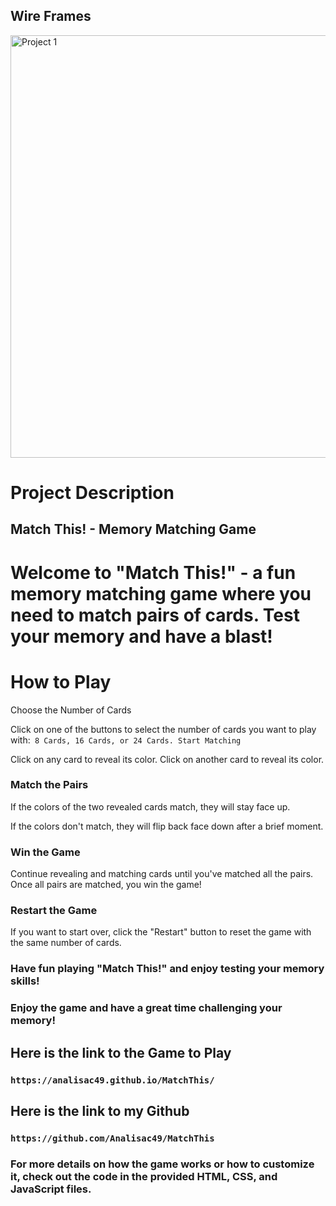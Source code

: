 ## Wire Frames
<img width="676" alt="Project 1" src="https://github.com/Analisac49/MatchThis/assets/140762212/8e23154f-065e-4c07-b865-dcddb1e09557">


# Project Description 
## Match This! - Memory Matching Game
# Welcome to "Match This!" - a fun memory matching game where you need to match pairs of cards. Test your memory and have a blast!

# How to Play
Choose the Number of Cards

Click on one of the buttons to select the number of cards you want to play with:` 8 Cards, 16 Cards, or 24 Cards.
Start Matching`

Click on any card to reveal its color.
Click on another card to reveal its color.

### Match the Pairs

If the colors of the two revealed cards match, they will stay face up.

If the colors don't match, they will flip back face down after a brief moment.

### Win the Game

Continue revealing and matching cards until you've matched all the pairs.
Once all pairs are matched, you win the game!

### Restart the Game

If you want to start over, click the "Restart" button to reset the game with the same number of cards.

### Have fun playing "Match This!" and enjoy testing your memory skills!

### Enjoy the game and have a great time challenging your memory!

## Here is the link to the Game to Play
### `https://analisac49.github.io/MatchThis/`

## Here is the link to my Github
### `https://github.com/Analisac49/MatchThis`

### For more details on how the game works or how to customize it, check out the code in the provided HTML, CSS, and JavaScript files.
